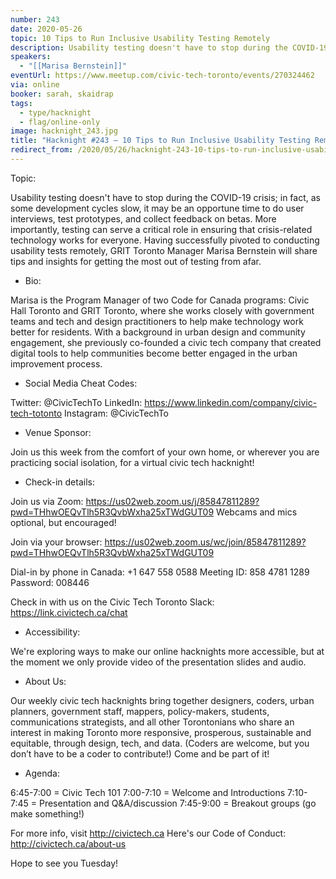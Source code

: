 ```yaml
---
number: 243
date: 2020-05-26
topic: 10 Tips to Run Inclusive Usability Testing Remotely
description: Usability testing doesn't have to stop during the COVID-19 crisis; in fact, as some development cycles slow, it may be an opportune time to do user interviews, test prototypes, and collect feedback on betas. More importantly, testing can serve a critical role in ensuring that crisis-related technology works for everyone. Having successfully pivoted to conducting usability tests remotely, GRIT Toronto Manager Marisa Bernstein will share tips and insights for getting the most out of testing from afar.
speakers:
  - "[[Marisa Bernstein]]"
eventUrl: https://www.meetup.com/civic-tech-toronto/events/270324462
via: online
booker: sarah, skaidrap
tags:
  - type/hacknight
  - flag/online-only
image: hacknight_243.jpg
title: "Hacknight #243 – 10 Tips to Run Inclusive Usability Testing Remotely"
redirect_from: /2020/05/26/hacknight-243-10-tips-to-run-inclusive-usability-testing-remotely-with-marisa-bernstein/
---
```


Topic:

Usability testing doesn't have to stop during the COVID-19 crisis; in fact, as some development cycles slow, it may be an opportune time to do user interviews, test prototypes, and collect feedback on betas. More importantly, testing can serve a critical role in ensuring that crisis-related technology works for everyone. Having successfully pivoted to conducting usability tests remotely, GRIT Toronto Manager Marisa Bernstein will share tips and insights for getting the most out of testing from afar.

+ Bio:

Marisa is the Program Manager of two Code for Canada programs: Civic Hall Toronto and GRIT Toronto, where she works closely with government teams and tech and design practitioners to help make technology work better for residents. With a background in urban design and community engagement, she previously co-founded a civic tech company that created digital tools to help communities become better engaged in the urban improvement process.

+ Social Media Cheat Codes:

Twitter: @CivicTechTo
LinkedIn: https://www.linkedin.com/company/civic-tech-totonto
Instagram: @CivicTechTo

+ Venue Sponsor:

Join us this week from the comfort of your own home, or wherever you are practicing social isolation, for a virtual civic tech hacknight!

+ Check-in details:

Join us via Zoom: https://us02web.zoom.us/j/85847811289?pwd=THhwOEQvTlh5R3QvbWxha25xTWdGUT09
Webcams and mics optional, but encouraged!

Join via your browser: https://us02web.zoom.us/wc/join/85847811289?pwd=THhwOEQvTlh5R3QvbWxha25xTWdGUT09

Dial-in by phone in Canada:
+1 647 558 0588
Meeting ID: 858 4781 1289
Password: 008446

Check in with us on the Civic Tech Toronto Slack: https://link.civictech.ca/chat

+ Accessibility:

We're exploring ways to make our online hacknights more accessible, but at the moment we only provide video of the presentation slides and audio.

+ About Us:

Our weekly civic tech hacknights bring together designers, coders, urban planners, government staff, mappers, policy-makers, students, communications strategists, and all other Torontonians who share an interest in making Toronto more responsive, prosperous, sustainable and equitable, through design, tech, and data. (Coders are welcome, but you don’t have to be a coder to contribute!) Come and be part of it!

+ Agenda:

6:45-7:00 = Civic Tech 101
7:00-7:10 = Welcome and Introductions
7:10-7:45 = Presentation and Q&A/discussion
7:45-9:00 = Breakout groups (go make something!)

For more info, visit http://civictech.ca
Here's our Code of Conduct: http://civictech.ca/about-us

Hope to see you Tuesday!